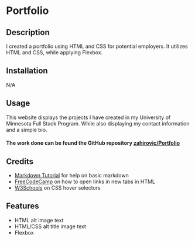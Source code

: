 # Portfolio

## Description

I created a portfolio using HTML and CSS for potential employers. It utilizes HTML and CSS, while applying Flexbox. 

## Installation

N/A

## Usage 

This website displays the projects I have created in my University of Minnesota Full Stack Program. While also displaying my contact information and a simple bio. 


#### The work done can be found the GitHub repository [zahirovic/Portfolio](https://github.com/zahirovic/Portfolio)



## Credits

- [Markdown Tutorial](https://www.markdowntutorial.com/) for help on basic markdown 
- [FreeCodeCamp](https://www.freecodecamp.org/news/how-to-use-html-to-open-link-in-new-tab/) on how to open links in new tabs in HTML
- [W3Schools](https://www.w3schools.com/cssref/sel_hover.asp) on CSS hover selectors

## Features

- HTML alt image text
- HTML/CSS alt title image text 
- Flexbox

